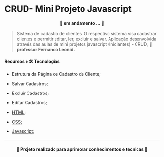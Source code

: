 # CRUD-  Mini Projeto Javascript


<h4 align="center"> 
	🚧  em andamento ... 🚧 
</h4>


> Sistema de cadastro de clientes. O respectivo sistema visa cadastrar clientes e permitir editar, ler, excluir e salvar. Aplicação desenvolvida através das aulas de mini projetos javascript (Iniciantes) - CRUD, <strong> 📕 professor Fernando Leonid.</strong>



#### Recursos e 🛠️ Tecnologias
- Estrutura da Página de Cadastro de Cliente;
- Salvar Cadastros;
- Excluir Cadastros;
- Editar Cadastros;

- [HTML](https://developer.mozilla.org/pt-BR/docs/Web/HTML);
- [CSS](https://developer.mozilla.org/pt-BR/docs/Web/CSS);
- [Javascript](https://www.typescriptlang.org/docs/);

<p align="center" style="margin-top: 20px; border-top: 1px solid #eee; padding-top: 20px;"><strong> 📕 Projeto realizado para aprimorar conhecimentos e tecnicas 📗 </strong> 
